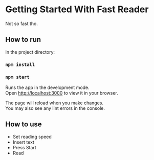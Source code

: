 # Getting Started With Fast Reader

Not so fast tho.

## How to run

In the project directory:

### `npm install`

### `npm start`

Runs the app in the development mode.\
Open [http://localhost:3000](http://localhost:3000) to view it in your browser.

The page will reload when you make changes.\
You may also see any lint errors in the console.

## How to use

* Set reading speed
* Insert text
* Press Start
* Read
